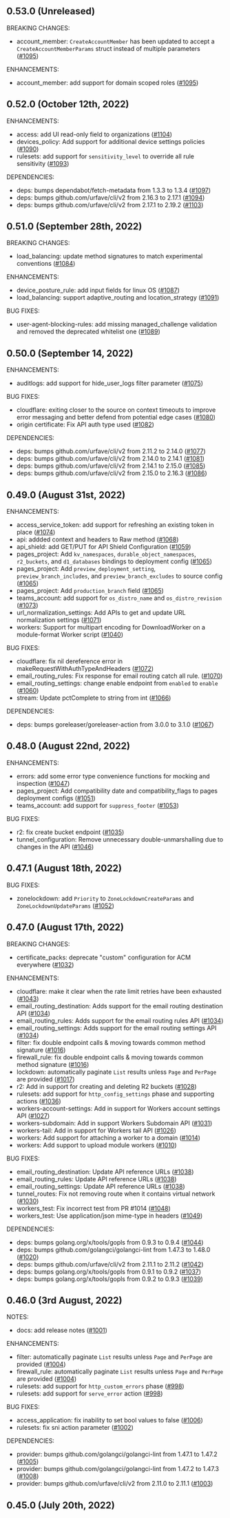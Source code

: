 ## 0.53.0 (Unreleased)

BREAKING CHANGES:

* account_member: `CreateAccountMember` has been updated to accept a `CreateAccountMemberParams` struct instead of multiple parameters ([#1095](https://github.com/cloudflare/cloudflare-go/issues/1095))

ENHANCEMENTS:

* account_member: add support for domain scoped roles ([#1095](https://github.com/cloudflare/cloudflare-go/issues/1095))

## 0.52.0 (October 12th, 2022)

ENHANCEMENTS:

* access: add UI read-only field to organizations ([#1104](https://github.com/cloudflare/cloudflare-go/issues/1104))
* devices_policy: Add support for additional device settings policies ([#1090](https://github.com/cloudflare/cloudflare-go/issues/1090))
* rulesets: add support for `sensitivity_level` to override all rule sensitivity ([#1093](https://github.com/cloudflare/cloudflare-go/issues/1093))

DEPENDENCIES:

* deps: bumps dependabot/fetch-metadata from 1.3.3 to 1.3.4 ([#1097](https://github.com/cloudflare/cloudflare-go/issues/1097))
* deps: bumps github.com/urfave/cli/v2 from 2.16.3 to 2.17.1 ([#1094](https://github.com/cloudflare/cloudflare-go/issues/1094))
* deps: bumps github.com/urfave/cli/v2 from 2.17.1 to 2.19.2 ([#1103](https://github.com/cloudflare/cloudflare-go/issues/1103))

## 0.51.0 (September 28th, 2022)

BREAKING CHANGES:

* load_balancing: update method signatures to match experimental conventions ([#1084](https://github.com/cloudflare/cloudflare-go/issues/1084))

ENHANCEMENTS:

* device_posture_rule: add input fields for linux OS ([#1087](https://github.com/cloudflare/cloudflare-go/issues/1087))
* load_balancing: support adaptive_routing and location_strategy ([#1091](https://github.com/cloudflare/cloudflare-go/issues/1091))

BUG FIXES:

* user-agent-blocking-rules: add missing managed_challenge validation and removed the deprecated whitelist one ([#1089](https://github.com/cloudflare/cloudflare-go/issues/1089))

## 0.50.0 (September 14, 2022)

ENHANCEMENTS:

* auditlogs: add support for hide_user_logs filter parameter ([#1075](https://github.com/cloudflare/cloudflare-go/issues/1075))

BUG FIXES:

* cloudflare: exiting closer to the source on context timeouts to improve error messaging and better defend from potential edge cases ([#1080](https://github.com/cloudflare/cloudflare-go/issues/1080))
* origin certificate: Fix API auth type used ([#1082](https://github.com/cloudflare/cloudflare-go/issues/1082))

DEPENDENCIES:

* deps: bumps github.com/urfave/cli/v2 from 2.11.2 to 2.14.0 ([#1077](https://github.com/cloudflare/cloudflare-go/issues/1077))
* deps: bumps github.com/urfave/cli/v2 from 2.14.0 to 2.14.1 ([#1081](https://github.com/cloudflare/cloudflare-go/issues/1081))
* deps: bumps github.com/urfave/cli/v2 from 2.14.1 to 2.15.0 ([#1085](https://github.com/cloudflare/cloudflare-go/issues/1085))
* deps: bumps github.com/urfave/cli/v2 from 2.15.0 to 2.16.3 ([#1086](https://github.com/cloudflare/cloudflare-go/issues/1086))

## 0.49.0 (August 31st, 2022)

ENHANCEMENTS:

* access_service_token: add support for refreshing an existing token in place ([#1074](https://github.com/cloudflare/cloudflare-go/issues/1074))
* api: addded context and headers to Raw method ([#1068](https://github.com/cloudflare/cloudflare-go/issues/1068))
* api_shield: add GET/PUT for API Shield Configuration ([#1059](https://github.com/cloudflare/cloudflare-go/issues/1059))
* pages_project: Add `kv_namespaces`, `durable_object_namespaces`, `r2_buckets`, and `d1_databases` bindings to deployment config ([#1065](https://github.com/cloudflare/cloudflare-go/issues/1065))
* pages_project: Add `preview_deployment_setting`, `preview_branch_includes`, and `preview_branch_excludes` to source config ([#1065](https://github.com/cloudflare/cloudflare-go/issues/1065))
* pages_project: Add `production_branch` field ([#1065](https://github.com/cloudflare/cloudflare-go/issues/1065))
* teams_account: add support for `os_distro_name` and `os_distro_revision` ([#1073](https://github.com/cloudflare/cloudflare-go/issues/1073))
* url_normalization_settings: Add APIs to get and update URL normalization settings ([#1071](https://github.com/cloudflare/cloudflare-go/issues/1071))
* workers: Support for multipart encoding for DownloadWorker on a module-format Worker script ([#1040](https://github.com/cloudflare/cloudflare-go/issues/1040))

BUG FIXES:

* cloudflare: fix nil dereference error in makeRequestWithAuthTypeAndHeaders ([#1072](https://github.com/cloudflare/cloudflare-go/issues/1072))
* email_routing_rules: Fix response for email routing catch all rule. ([#1070](https://github.com/cloudflare/cloudflare-go/issues/1070))
* email_routing_settings: change enable endpoint from `enabled` to `enable` ([#1060](https://github.com/cloudflare/cloudflare-go/issues/1060))
* stream: Update pctComplete to string from int ([#1066](https://github.com/cloudflare/cloudflare-go/issues/1066))

DEPENDENCIES:

* deps: bumps goreleaser/goreleaser-action from 3.0.0 to 3.1.0 ([#1067](https://github.com/cloudflare/cloudflare-go/issues/1067))

## 0.48.0 (August 22nd, 2022)

ENHANCEMENTS:

* errors: add some error type convenience functions for mocking and inspection ([#1047](https://github.com/cloudflare/cloudflare-go/issues/1047))
* pages_project: Add compatibility date and compatibility_flags to pages deployment configs ([#1051](https://github.com/cloudflare/cloudflare-go/issues/1051))
* teams_account: add support for `suppress_footer` ([#1053](https://github.com/cloudflare/cloudflare-go/issues/1053))

BUG FIXES:

* r2: fix create bucket endpoint ([#1035](https://github.com/cloudflare/cloudflare-go/issues/1035))
* tunnel_configuration: Remove unnecessary double-unmarshalling due to changes in the API ([#1046](https://github.com/cloudflare/cloudflare-go/issues/1046))

## 0.47.1 (August 18th, 2022)

BUG FIXES:

* zonelockdown: add `Priority` to `ZoneLockdownCreateParams` and `ZoneLockdownUpdateParams` ([#1052](https://github.com/cloudflare/cloudflare-go/issues/1052))

## 0.47.0 (August 17th, 2022)

BREAKING CHANGES:

* certificate_packs: deprecate "custom" configuration for ACM everywhere ([#1032](https://github.com/cloudflare/cloudflare-go/issues/1032))

ENHANCEMENTS:

* cloudflare: make it clear when the rate limit retries have been exhausted ([#1043](https://github.com/cloudflare/cloudflare-go/issues/1043))
* email_routing_destination: Adds support for the email routing destination API ([#1034](https://github.com/cloudflare/cloudflare-go/issues/1034))
* email_routing_rules: Adds support for the email routing rules API ([#1034](https://github.com/cloudflare/cloudflare-go/issues/1034))
* email_routing_settings: Adds support for the email routing settings API ([#1034](https://github.com/cloudflare/cloudflare-go/issues/1034))
* filter: fix double endpoint calls & moving towards common method signature ([#1016](https://github.com/cloudflare/cloudflare-go/issues/1016))
* firewall_rule: fix double endpoint calls & moving towards common method signature ([#1016](https://github.com/cloudflare/cloudflare-go/issues/1016))
* lockdown: automatically paginate `List` results unless `Page` and `PerPage` are provided ([#1017](https://github.com/cloudflare/cloudflare-go/issues/1017))
* r2: Add in support for creating and deleting R2 buckets ([#1028](https://github.com/cloudflare/cloudflare-go/issues/1028))
* rulesets: add support for `http_config_settings` phase and supporting actions ([#1036](https://github.com/cloudflare/cloudflare-go/issues/1036))
* workers-account-settings: Add in support for Workers account settings API ([#1027](https://github.com/cloudflare/cloudflare-go/issues/1027))
* workers-subdomain: Add in support Workers Subdomain API ([#1031](https://github.com/cloudflare/cloudflare-go/issues/1031))
* workers-tail: Add in support for Workers tail API ([#1026](https://github.com/cloudflare/cloudflare-go/issues/1026))
* workers: Add support for attaching a worker to a domain ([#1014](https://github.com/cloudflare/cloudflare-go/issues/1014))
* workers: Add support to upload module workers ([#1010](https://github.com/cloudflare/cloudflare-go/issues/1010))

BUG FIXES:

* email_routing_destination: Update API reference URLs ([#1038](https://github.com/cloudflare/cloudflare-go/issues/1038))
* email_routing_rules: Update API reference URLs ([#1038](https://github.com/cloudflare/cloudflare-go/issues/1038))
* email_routing_settings: Update API reference URLs ([#1038](https://github.com/cloudflare/cloudflare-go/issues/1038))
* tunnel_routes: Fix not removing route when it contains virtual network ([#1030](https://github.com/cloudflare/cloudflare-go/issues/1030))
* workers_test: Fix incorrect test from PR #1014 ([#1048](https://github.com/cloudflare/cloudflare-go/issues/1048))
* workers_test: Use application/json mime-type in headers ([#1049](https://github.com/cloudflare/cloudflare-go/issues/1049))

DEPENDENCIES:

* deps: bumps golang.org/x/tools/gopls from 0.9.3 to 0.9.4 ([#1044](https://github.com/cloudflare/cloudflare-go/issues/1044))
* deps: bumps github.com/golangci/golangci-lint from 1.47.3 to 1.48.0 ([#1020](https://github.com/cloudflare/cloudflare-go/issues/1020))
* deps: bumps github.com/urfave/cli/v2 from 2.11.1 to 2.11.2 ([#1042](https://github.com/cloudflare/cloudflare-go/issues/1042))
* deps: bumps golang.org/x/tools/gopls from 0.9.1 to 0.9.2 ([#1037](https://github.com/cloudflare/cloudflare-go/issues/1037))
* deps: bumps golang.org/x/tools/gopls from 0.9.2 to 0.9.3 ([#1039](https://github.com/cloudflare/cloudflare-go/issues/1039))

## 0.46.0 (3rd August, 2022)

NOTES:

* docs: add release notes ([#1001](https://github.com/cloudflare/cloudflare-go/issues/1001))

ENHANCEMENTS:

* filter: automatically paginate `List` results unless `Page` and `PerPage` are provided ([#1004](https://github.com/cloudflare/cloudflare-go/issues/1004))
* firewall_rule: automatically paginate `List` results unless `Page` and `PerPage` are provided ([#1004](https://github.com/cloudflare/cloudflare-go/issues/1004))
* rulesets: add support for `http_custom_errors` phase ([#998](https://github.com/cloudflare/cloudflare-go/issues/998))
* rulesets: add support for `serve_error` action ([#998](https://github.com/cloudflare/cloudflare-go/issues/998))

BUG FIXES:

* access_application: fix inability to set bool values to false ([#1006](https://github.com/cloudflare/cloudflare-go/issues/1006))
* rulesets: fix sni action parameter ([#1002](https://github.com/cloudflare/cloudflare-go/issues/1002))

DEPENDENCIES:

* provider: bumps github.com/golangci/golangci-lint from 1.47.1 to 1.47.2 ([#1005](https://github.com/cloudflare/cloudflare-go/issues/1005))
* provider: bumps github.com/golangci/golangci-lint from 1.47.2 to 1.47.3 ([#1008](https://github.com/cloudflare/cloudflare-go/issues/1008))
* provider: bumps github.com/urfave/cli/v2 from 2.11.0 to 2.11.1 ([#1003](https://github.com/cloudflare/cloudflare-go/issues/1003))

## 0.45.0 (July 20th, 2022)
